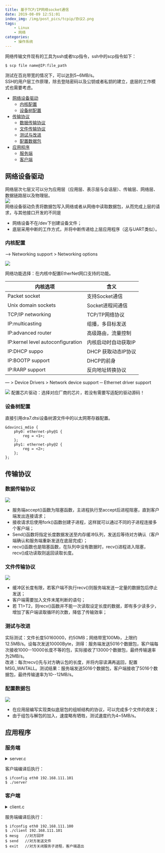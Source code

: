 ```yaml
---
title: 基于TCP/IP网络socket通信
date: 2019-08-09 12:51:01
index_img: /img/post_pics/tcpip/协议2.png
tags: 
    - Linux
    - 网络
categories: 
    - 操作系统
---
```


网络传输文件现有的工具为ssh或者tcp指令，ssh中的scp指令如下：

<!-- more -->

```
$ scp file name@IP:file_path
```

测试在百兆带宽的情况下，可以达到5~6MB/s。  
SSH的用户层工作原理，除去登陆密码以及公钥或者私钥的建立，底层的工作模式也需要考虑。 

- [网络设备驱动](#网络设备驱动)
  - [内核配置](#内核配置)
  - [设备树配置](#设备树配置)
- [传输协议](#传输协议)
  - [数据传输协议](#数据传输协议)
  - [文件传输协议](#文件传输协议)
  - [测试与改进](#测试与改进)
  - [配置数据包](#配置数据包)
- [应用程序](#应用程序)
  - [服务端](#服务端)
  - [客户端](#客户端)


## 网络设备驱动  

网络层次七层又可以分为应用层（应用层、表示层与会话层）、传输层、网络层、数据链路层以及物理层。  
![](/img/post_pics/tcpip/网络层次图.png)  
网络设备驱动负责将数据包写入网络或者从网络中读取数据包，从而完成上层的请求，与其他接口开发的不同是  
* 网络设备不在/dev下创建设备文件；  
* 底层采用中断的工作方式，并将中断传递给上层应用程序（这与UART类似）。 
   
### 内核配置  
—> Networking support > Networking options

![](/img/post_pics/tcpip/kernel1.png)

网络功能选择：在内核中配置EtherNet网口支持的功能。   
  
| 内核选项                          | 含义                 |
| --------------------------------- | -------------------- |
| Packet socket                     | 支持Socket通信       |
| Unix domain sockets               | Socket进程间通信     |
| TCP/IP networking                 | TCP/TP网络协议       |
| IP:multicasting                   | 组播，多目标发送     |
| IP:advanced router                | 高级路由，流量控制   |
| IP:kernel level autoconfiguration | 内核启动时自动获取IP |
| IP:DHCP suppo                     | DHCP 获取动态IP协议  |
| IP:BOOTP support                  | DHCP的前身           |
| IP:RARP support                   | 反向地址转换协议     |


— > Device Drivers > Network device support ─ Ethernet driver support


![](/img/post_pics/tcpip/kernel2.png)
配置芯片驱动：选择对应厂商的芯片，若没有需要写适配的驱动源码！  
### 设备树配置  
直接引用dra7.dtsi设备树源文件中的以太网寄存器配置。  
``` dts
&davinci_mdio {
    phy0: ethernet-phy@1 {
        reg = <1>;
    };
    phy1: ethernet-phy@2 {
        reg = <2>;
    };
};
```
## 传输协议
### 数据传输协议
![](/img/post_pics/tcpip/协议1.png)

* 服务端accept()函数为阻塞函数，主进程执行至accept后进程阻塞，直到客户端发出连接请求；  
* 接收请求后使用fork()函数创建子进程，这样就可以通过不同的子进程连接多个客户端；  
* Send()函数将指定长度数据发送至内存缓冲队列，发送后等待对方确认（客户端确认和服务端重新发送在底层完成）；  
* recv()函数也是阻塞函数，在队列中没有数据时，recv()进程进入阻塞，recv()成功读取则返回读取长度。  
   
### 文件传输协议
![](/img/post_pics/tcpip/协议2.png)  
* 缓冲区长度有限，若客户端不执行recv()则服务端发送一定量的数据包后停止发送；  
* 客户端需要加入文件末尾判断的语句；  
* 若 T1>T2，则recv()函数并不能一次读取设定长度的数据，即有多少读多少，增加了客户端读取循环的次数，降低了传输效率；
    
### 测试与改进  
实际测试：文件长度50160000，约50MB；网络带宽100Mb，上限约12.5MB/s。设每次发送10000Byte，测得：服务端发送5016个数据包，客户端每次接收1000--10000长度不等的包，实际接收了13000个数据包，最终传输速率为2MB/s。  
改进：每次recv()先与对方确认包的长度，并将内容读满再返回，配置MSG_WAITALL。测试结果：服务端发送5016个数据包，客户端接收了5016个数据包，最终传输速率为10--12MB/s。  
### 配置数据包
![](/img/post_pics/tcpip/协议3.png)
* 在应用层编写实现类似底层包的组帧结构的协议，可以完成多个文件的收发；  
* 由于组包与解包的加入，速度略有牺牲，测试速度约为4~5MB/s。  

## 应用程序
### 服务端
<details>
<summary>server.c</summary>  

```CPP
#include <sys/types.h>
#include <sys/socket.h>
#include <stdio.h>
#include <netinet/in.h>
#include <arpa/inet.h>
#include <unistd.h>
#include <string.h>
#include <stdlib.h>
#include <fcntl.h>
#include <sys/shm.h>
#include <time.h>

#define PORT 8888
#define QUEUE_SIZE 10
#define BUFFER_SIZE 10000

//传进来的sockfd，就是互相建立好连接之后的socket文件描述符
//通过这个sockfd，可以完成 [服务端]<--->[客户端] 互相收发数据
void transfer_file(int sockfd)
{
    FILE *fp;
    int ch;
    time_t t_start, t_end;

    int send_num;
    long length = 0;
    //char name[LEN];    // storage for output filename
    int count = 0;

    fp = fopen("test.txt", "r");
    if (fp == NULL)
    {
        fprintf(stderr, "couldn't open the file \n");
        exit(EXIT_FAILURE);
    }

    fseek(fp, 0L, SEEK_END); //将文件指针移到末尾
    length = ftell(fp);    //获取文件长度
    printf("%ld\n", length);

    char str[10];
    sprintf(str, "%ld", length);   //将文件长度转换为字符串str
    send(sockfd, str, sizeof(str), 0);  //将文件长度发送给client

    char buffer1[BUFFER_SIZE];
    recv(sockfd, buffer1, sizeof(buffer1), 0);    //等待对方读取完长度后返回“ready”
    if (strcmp(buffer1, "ready") == 0)
    {
        fseek(fp, 0L, SEEK_SET);          //文件指针移到开头
        // char buffer[1];
        // copy data
        // while ((ch = getc(fp)) != EOF)
        // {
        //     buffer[0] = ch;
        //     send(sockfd, buffer, 1, 0);
        // }
        t_start = time(NULL);          //获取开始时间
        char buffer[BUFFER_SIZE];       //新建缓存
        send_num = 0;                  //计算发送包的个数
        while (fread(buffer, sizeof(buffer), 1, fp))    //fread 读文件到缓存，读到末尾会EOF（-1）
        {
            //printf("send%d %ld\n",send_num,sizeof(buffer));
            send(sockfd, buffer, sizeof(buffer), 0);      //发送一个文件包
            send_num++;
            //break;
        }
        t_end = time(NULL);  //获取结束时间
        printf("send %d times\n", send_num);     
        printf("speed: %.02f MB/s\n", length / 1024 / 1024 / difftime(t_end, t_start));
        if (fclose(fp) != 0)        //关闭文件
            fprintf(stderr, "Error in closing files\n");
    }
    else
    {
        printf("cannot get start!\n");
    }
}

int str_echo(int sockfd)     //回环函数
{
    char buffer[BUFFER_SIZE];     //新建内存缓冲区
    pid_t pid = getpid();
    while (1)
    {
        memset(buffer, 0, sizeof(buffer));    //将内存缓冲区清0，初始化
        int len = recv(sockfd, buffer, sizeof(buffer), 0);
        printf("pid:%d receive:\n", pid);
        fputs(buffer, stdout);
        if (strcmp(buffer, "exit\n") == 0)
        {
            printf("child process: %d exited.\n", pid);
            printf("the server shutdown.\n");
            break;
        }
        if (strcmp(buffer, "send\n") == 0)
        {
            printf("start transfer.\n");
            transfer_file(sockfd);
            printf("transfer end.\n");
            //sleep(10);
            //printf("the server shutdown.\n");
            continue;
        }
        send(sockfd, buffer, len, 0);
    }
    close(sockfd);
    return -1;
}

int main(int argc, char **argv)
{
    //定义IPV4的TCP连接的套接字描述符
    int server_sockfd = socket(AF_INET, SOCK_STREAM, 0);

    //定义sockaddr_in
    struct sockaddr_in server_sockaddr;
    server_sockaddr.sin_family = AF_INET;
    server_sockaddr.sin_addr.s_addr = htonl(INADDR_ANY);
    server_sockaddr.sin_port = htons(PORT);

    //bind成功返回0，出错返回-1
    if (bind(server_sockfd, (struct sockaddr *)&server_sockaddr, sizeof(server_sockaddr)) == -1)
    {
        perror("bind");
        exit(1); //1为异常退出
    }
    printf("bind success.\n");

    //listen成功返回0，出错返回-1，允许同时帧听的连接数为QUEUE_SIZE
    if (listen(server_sockfd, QUEUE_SIZE) == -1)
    {
        perror("listen");
        exit(1);
    }
    printf("listen success.\n");

    for (;;)
    {
        struct sockaddr_in client_addr;
        socklen_t length = sizeof(client_addr);
        //进程阻塞在accept上，成功返回非负描述字，出错返回-1
        int conn = accept(server_sockfd, (struct sockaddr *)&client_addr, &length);
        if (conn < 0)
        {
            perror("connect");
            exit(1);
        }
        printf("new client accepted.\n");

        pid_t childid;
        if (childid = fork() == 0) //子进程
        {
            printf("child process: %d created.\n", getpid());
            close(server_sockfd);   //在子进程中关闭监听
            if (str_echo(conn) < 0) //处理监听的连接
            {
                exit(0);     //对方发送exit，返回-1，关闭子进程，主进程继续accep
            }
        } 
    }

    printf("closed.\n");
    close(server_sockfd);
    printf("end\n");
    exit(0);
    return 0;
}
```

</details>  
   
客户端编译后执行：  
```
$ ifconfig eth0 192.168.111.101
$ ./server
```
  
### 客户端
<details>
<summary>client.c</summary>  

```CPP
#include <sys/types.h>
#include <sys/socket.h>
#include <stdio.h>
#include <netinet/in.h>
#include <arpa/inet.h>
#include <unistd.h>
#include <string.h>
#include <stdlib.h>
#include <fcntl.h>
#include <sys/shm.h>
#include <time.h>
#define PORT 8888
#define BUFFER_SIZE 10000

int main(int argc, char **argv)
{
    if (argc != 2)
    {
        printf("usage: client IP \n");
        exit(0);
    }

    //定义IPV4的TCP连接的套接字描述符
    int sock_cli = socket(AF_INET, SOCK_STREAM, 0);
    FILE *out;
    time_t t_start, t_end;
    long i, receive_length, file_length, length;
    int receive_num;
    //定义sockaddr_in
    struct sockaddr_in servaddr;
    memset(&servaddr, 0, sizeof(servaddr));
    servaddr.sin_family = AF_INET;
    servaddr.sin_addr.s_addr = inet_addr(argv[1]);
    servaddr.sin_port = htons(PORT); //服务器端口

    //连接服务器，成功返回0，错误返回-1
    if (connect(sock_cli, (struct sockaddr *)&servaddr, sizeof(servaddr)) < 0)
    {
        perror("connect");
        exit(1);
    }
    printf("connect server(IP:%s).\n", argv[1]);

    char sendbuf[BUFFER_SIZE];
    char recvbuf[BUFFER_SIZE];
    memset(sendbuf, 0, sizeof(sendbuf));
    memset(recvbuf, 0, sizeof(recvbuf));

    //客户端将控制台输入的信息发送给服务器端，服务器原样返回信息
    while (fgets(sendbuf, sizeof(sendbuf), stdin) != NULL)   //捕获命令行的字符串到sendbuf
    {

        memset(recvbuf, 0, sizeof(recvbuf));
        send(sock_cli, sendbuf, strlen(sendbuf), 0); ///发送
        if (strcmp(sendbuf, "exit\n") == 0)
        {
            printf("client exited.\n");
            break;
        }
        if (strcmp(sendbuf, "send\n") == 0)
        {
            if ((out = fopen("out.txt", "w")) == NULL)
            { // open file for writing
                fprintf(stderr, "Can't create output file.\n");
                exit(3);
            }

            recv(sock_cli, recvbuf, sizeof(recvbuf), 0);
            file_length = atoi(recvbuf);
            memset(recvbuf, 0, sizeof(recvbuf)); //获取文件长度

            memset(sendbuf, 0, sizeof(sendbuf));
            send(sock_cli, "ready", 5, 0); //发送就绪

            printf("receive file start.\n");

            t_start = time(NULL);
            length = 0;
            receive_num = 0;
            while (length < file_length)
            {
                receive_length = recv(sock_cli, recvbuf, sizeof(recvbuf), MSG_WAITALL); ///接收 //MSG_WAITALL是强行等待缓冲满再结束
                //sleep(1);
                //printf("%d length %d\n", receive_num,receive_length);

                //fputs(recvbuf, stdout);
                //printf("run dot1\n");
                //for (i = 0; i < receive_length; i++)
                //{
                //putc(recvbuf[i], out);
                //}
                fprintf(out, "%s", recvbuf);
                //memset(sendbuf, 0, sizeof(sendbuf));
                memset(recvbuf, 0, sizeof(recvbuf));
                //printf("run\n");
                length = length + receive_length;
                receive_num++;
                //break;
            }
            printf("receive %d times\n", receive_num);
            if (fclose(out) != 0)
                fprintf(stderr, "Error in closing files\n");
            t_end = time(NULL);
            printf("time : %.2f s\n", difftime(t_end, t_start));
            printf("speed: %.02f MB/s\n", file_length / 1024 / 1024 / difftime(t_end, t_start));
            printf("receive file end.\n");
            continue;
        }
        printf("client receive:\n");
        recv(sock_cli, recvbuf, sizeof(recvbuf), 0); ///接收
        fputs(recvbuf, stdout);
        memset(sendbuf, 0, sizeof(sendbuf));
    }

    close(sock_cli);
    return 0;
}
```

</details>
    
服务端编译后执行：  
```
$ ifconfig eth0 192.168.111.100
$ ./client 192.168.111.101
$ mesg   //对方回环
$ send   //对方发送文件
$ exit   //对方关闭服务子进程，客户端退出
```





